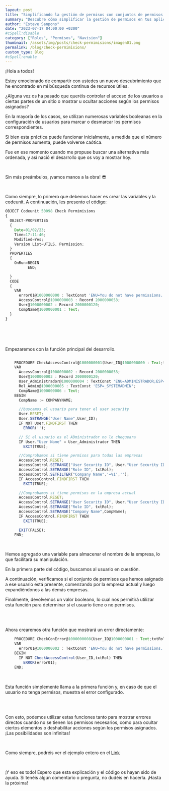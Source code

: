 ```yaml
---
layout: post
title: "Simplificando la gestión de permisos con conjuntos de permisos en Navision"
summary: "Descubre cómo simplificar la gestión de permisos en tus aplicaciones de Navision utilizando conjuntos de permisos en lugar de múltiples variables booleanas. Aprende cómo implementar esta solución y mejorar la organización de los permisos para brindar un mayor control de acceso de los usuarios."
author: "Esteve Sanpons"
date: "2023-07-17 04:00:00 +0200"
#cSpell:disable
category: ["Roles", "Permisos", "Navision"]
thumbnail: /assets/img/posts/check-permimisions/imagen01.png
permalink: /blog/check-permimisions/
custom_type: Blog
#cSpell:enable
---
```


¡Hola a todos!

Estoy emocionado de compartir con ustedes un nuevo descubrimiento que he encontrado en mi búsqueda continua de recursos útiles.

¿Alguna vez os ha pasado que queréis controlar el acceso de los usuarios a ciertas partes de un sitio o mostrar u ocultar acciones según los permisos asignados?

En la mayoría de los casos, se utilizan numerosas variables booleanas en la configuración de usuarios para marcar o desmarcar los permisos correspondientes.

Si bien esta práctica puede funcionar inicialmente, a medida que el número de permisos aumenta, puede volverse caótica.

Fue en ese momento cuando me propuse buscar una alternativa más ordenada, y así nació el desarrollo que os voy a mostrar hoy.

<br>

Sin más preámbulos, ¡vamos manos a la obra! :sunglasses:

<br>

Como siempre, lo primero que debemos hacer es crear las variables y la codeunit. A continuación, les presento el código:

```javascript
OBJECT Codeunit 50098 Check Permimisions
{
  OBJECT-PROPERTIES
  {
    Date=01/02/23;
    Time=17:11:46;
    Modified=Yes;
    Version List=UTILS, Permission;
  }
  PROPERTIES
  {
    OnRun=BEGIN
          END;

  }
  CODE
  {
    VAR
      error01@1000000000 : TextConst 'ENU=You do not have permissions. Contact the Administrator;ESP=No tienes permisos. Contacte con el Administrador';
      AccessControl@1000000003 : Record 2000000053;
      User@1000000002 : Record 2000000120;
      CompName@1000000001 : Text;
  }
}
```

<br><br><br>

Empezaremos con la función principal del desarrollo.

```javascript

    PROCEDURE CheckAccessControl@1000000001(User_ID@1000000000 : Text;txtRol@1000000001 : Text) : Boolean;
    VAR
      AccessControl@1000000002 : Record 2000000053;
      User@1000000003 : Record 2000000120;
      User_Administrador@1000000004 : TextConst 'ENU=ADMINISTRADOR;ESP=ADMINISTRADOR';
      Rol_Admin@1000000005 : TextConst 'ESP=_SYSTEMADMIN';
      CompName@1000000006 : Text;
    BEGIN
      CompName := COMPANYNAME;

      //buscamos el usuario para tener el user security
      User.RESET;
      User.SETRANGE("User Name",User_ID);
      IF NOT User.FINDFIRST THEN
        ERROR('');

      // Si el usuario es el ADministrador no lo chequeara
      IF User."User Name" = User_Administrador THEN
        EXIT(TRUE);

      //Comprobamos si tiene permisos para todas las empresas
      AccessControl.RESET;
      AccessControl.SETRANGE("User Security ID", User."User Security ID");
      AccessControl.SETRANGE("Role ID", txtRol);
      AccessControl.SETFILTER("Company Name",'=%1','');
      IF AccessControl.FINDFIRST THEN
        EXIT(TRUE);

      //Comprobamos si tiene permisos en la empresa actual
      AccessControl.RESET;
      AccessControl.SETRANGE("User Security ID", User."User Security ID");
      AccessControl.SETRANGE("Role ID", txtRol);
      AccessControl.SETRANGE("Company Name",CompName);
      IF AccessControl.FINDFIRST THEN
        EXIT(TRUE);

      EXIT(FALSE);
    END;
```

<br>

Hemos agregado una variable para almacenar el nombre de la empresa, lo que facilitará su manipulación.

En la primera parte del código, buscamos al usuario en cuestión.

A continuación, verificamos si el conjunto de permisos que hemos asignado a ese usuario está presente, comenzando por la empresa actual y luego expandiéndonos a las demás empresas.

Finalmente, devolvemos un valor booleano, lo cual nos permitirá utilizar esta función para determinar si el usuario tiene o no permisos.

<br><br>

Ahora crearemos otra función que mostrará un error directamente:

```javascript
    PROCEDURE CheckConError@1000000008(User_ID@1000000001 : Text;txtRol@1000000000 : Text);
    VAR
      error01@1000000002 : TextConst 'ENU=You do not have permissions. Contact the Administrator;ESP=No tienes permisos. Contacte con el Administrador';
    BEGIN
      IF NOT CheckAccessControl(User_ID,txtRol) THEN
        ERROR(error01);
    END;
```

<br>

Esta función simplemente llama a la primera función y, en caso de que el usuario no tenga permisos, muestra el error configurado.

<br><br>

Con esto, podemos utilizar estas funciones tanto para mostrar errores directos cuando no se tienen los permisos necesarios, como para ocultar ciertos elementos o deshabilitar acciones según los permisos asignados. ¡Las posibilidades son infinitas!

<br>

Como siempre, podréis ver el ejemplo entero en el [Link](https://github.com/Esanpons/EjemplosSencillosCAL/tree/main/Check%20Permimisions)

<br>

¡Y eso es todo! Espero que esta explicación y el código os hayan sido de ayuda. Si tenéis algún comentario o pregunta, no dudéis en hacerla. ¡Hasta la próxima!
